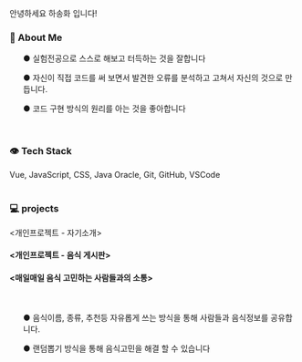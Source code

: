 <div id="container">
<p>안녕하세요 하송화 입니다!</p>
</div>
  



<h3>👩  About Me</h3>
  <ul>● 실험전공으로 스스로 해보고 터득하는 것을 잘합니다</ul>
  <ul>● 자신이 직접 코드를 써 보면서 발견한 오류를 분석하고 고쳐서 자신의 것으로 만듭니다.</ul>
  <ul>● 코드 구현 방식의 원리를 아는 것을 좋아합니다</ul>
<br>


<h3>👁 Tech Stack</h3>
<div>Vue, JavaScript, CSS, Java Oracle, Git, GitHub, VSCode</div>


<br>
<h3>💻 projects</h3>
<div>
  <개인프로젝트 - 자기소개>
</div>




 <h4> <개인프로젝트 - 음식 게시판></h4>
<h4><매일매일 음식 고민하는 사람들과의 소통></h4>
</div>
<br>
  <ul>● 음식이름, 종류, 추천등 자유롭게 쓰는 방식을 통해 사람들과 음식정보를 공유합니다.</ul>
  <ul>● 랜덤뽑기 방식을 통해 음식고민을 해결 할 수 있습니다</ul>




